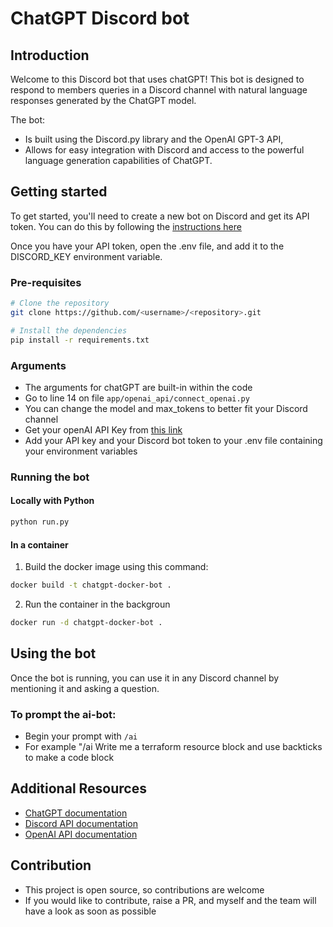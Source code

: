 # ChatGPT Discord bot

## Introduction

Welcome to this Discord bot that uses chatGPT! This bot is designed to respond to members queries in a Discord channel with natural language responses generated by the ChatGPT model. 

The bot:

- Is built using the Discord.py library and the OpenAI GPT-3 API,
- Allows for easy integration with Discord and access to the powerful language generation capabilities of ChatGPT.

## Getting started

To get started, you'll need to create a new bot on Discord and get its API token. You can do this by following the [instructions here](https://discordpy.readthedocs.io/en/latest/discord.html)

Once you have your API token, open the .env file, and add it to the DISCORD_KEY environment variable.

### Pre-requisites

```bash
# Clone the repository
git clone https://github.com/<username>/<repository>.git

# Install the dependencies
pip install -r requirements.txt
```

### Arguments

- The arguments for chatGPT are built-in within the code
- Go to line 14 on file `app/openai_api/connect_openai.py`
- You can change the model and max_tokens to better fit your Discord channel
- Get your openAI API Key from [this link](https://beta.openai.com/account/api-keys)
- Add your API key and your Discord bot token to your .env file containing your environment variables

### Running the bot

#### Locally with Python
```bash
python run.py
```

#### In a container
1. Build the docker image using this command:
```bash
docker build -t chatgpt-docker-bot .
```
2. Run the container in the backgroun
```bash
docker run -d chatgpt-docker-bot .
```

## Using the bot

Once the bot is running, you can use it in any Discord channel by mentioning it and asking a question. 

### To prompt the ai-bot:

- Begin your prompt with `/ai`
- For example "/ai Write me a terraform resource block and use backticks to make a code block 

## Additional Resources

- [ChatGPT documentation](https://beta.openai.com/docs/models/gpt)
- [Discord API documentation](https://discordpy.readthedocs.io/en/latest/index.html)
- [OpenAI API documentation](https://beta.openai.com/docs/api-reference/introduction)

## Contribution

- This project is open source, so contributions are welcome
- If you would like to contribute, raise a PR, and myself and the team will have a look as soon as possible
